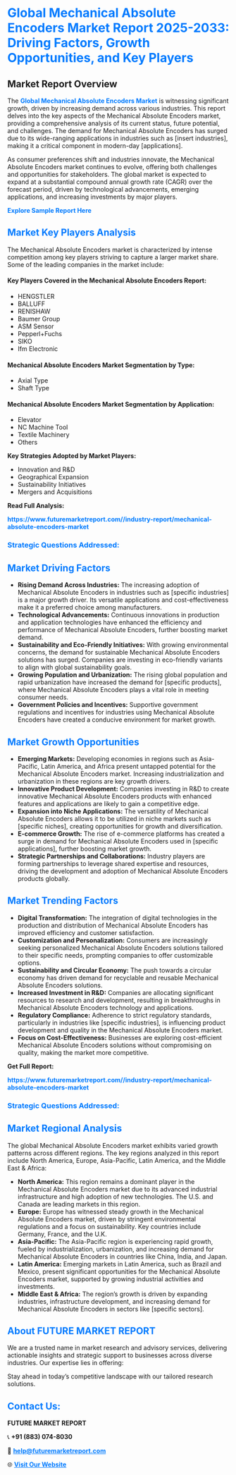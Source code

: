 <h1 style="color: #007BFF;">Global Mechanical Absolute Encoders Market Report 2025-2033: Driving Factors, Growth Opportunities, and Key Players</h1>

<section id="overview">
<h2>Market Report Overview</h2>
<p>The <a href="https://www.futuremarketreport.com//industry-report/mechanical-absolute-encoders-market" style="color: #007BFF; text-decoration: none;"><strong>Global Mechanical Absolute Encoders Market</strong></a> is witnessing significant growth, driven by increasing demand across various industries. This report delves into the key aspects of the Mechanical Absolute Encoders market, providing a comprehensive analysis of its current status, future potential, and challenges. The demand for Mechanical Absolute Encoders has surged due to its wide-ranging applications in industries such as [insert industries], making it a critical component in modern-day [applications].</p>
<p>As consumer preferences shift and industries innovate, the Mechanical Absolute Encoders market continues to evolve, offering both challenges and opportunities for stakeholders. The global market is expected to expand at a substantial compound annual growth rate (CAGR) over the forecast period, driven by technological advancements, emerging applications, and increasing investments by major players.</p>
</section>

<section id="overview">
<p><a href="https://www.futuremarketreport.com//request-sample/reportId=76321" style="color: #007BFF; text-decoration: none;"><strong>Explore Sample Report Here</strong></a></p>
</section>

<section id="key-players">
<h2 style="color: #007BFF;">Market Key Players Analysis</h2>
<p>The Mechanical Absolute Encoders market is characterized by intense competition among key players striving to capture a larger market share. Some of the leading companies in the market include:</p>
<h4>Key Players Covered in the Mechanical Absolute Encoders Report:</h4>
<ul><li>HENGSTLER</li><li>BALLUFF</li><li>RENISHAW</li><li>Baumer Group</li><li>ASM Sensor</li><li>Pepperl+Fuchs</li><li>SIKO</li><li>Ifm Electronic</li></ul>
<h4>Mechanical Absolute Encoders Market Segmentation by Type:</h4>
<ul><li>Axial Type</li><li>Shaft Type</li></ul>

<h4>Mechanical Absolute Encoders Market Segmentation by Application:</h4>
<ul><li>Elevator</li><li>NC Machine Tool</li><li>Textile Machinery</li><li>Others</li></ul>
<p><strong>Key Strategies Adopted by Market Players:</strong></p>
<ul>
<li>Innovation and R&D</li>
<li>Geographical Expansion</li>
<li>Sustainability Initiatives</li>
<li>Mergers and Acquisitions</li>
</ul>
</section>

<section>
<p><strong>Read Full Analysis: </strong></p><a href="https://www.futuremarketreport.com//industry-report/mechanical-absolute-encoders-market" style="color: #007BFF; text-decoration: none;"><strong>https://www.futuremarketreport.com//industry-report/mechanical-absolute-encoders-market</strong></a>
<h3 style="color: #007BFF;">Strategic Questions Addressed:</h3>
</section>

<section id="driving-factors">
<h2 style="color: #007BFF;">Market Driving Factors</h2>
<ul>
<li><strong>Rising Demand Across Industries:</strong> The increasing adoption of Mechanical Absolute Encoders in industries such as [specific industries] is a major growth driver. Its versatile applications and cost-effectiveness make it a preferred choice among manufacturers.</li>
<li><strong>Technological Advancements:</strong> Continuous innovations in production and application technologies have enhanced the efficiency and performance of Mechanical Absolute Encoders, further boosting market demand.</li>
<li><strong>Sustainability and Eco-Friendly Initiatives:</strong> With growing environmental concerns, the demand for sustainable Mechanical Absolute Encoders solutions has surged. Companies are investing in eco-friendly variants to align with global sustainability goals.</li>
<li><strong>Growing Population and Urbanization:</strong> The rising global population and rapid urbanization have increased the demand for [specific products], where Mechanical Absolute Encoders plays a vital role in meeting consumer needs.</li>
<li><strong>Government Policies and Incentives:</strong> Supportive government regulations and incentives for industries using Mechanical Absolute Encoders have created a conducive environment for market growth.</li>
</ul>
</section>

<section id="growth-opportunities">
<h2 style="color: #007BFF;">Market Growth Opportunities</h2>
<ul>
<li><strong>Emerging Markets:</strong> Developing economies in regions such as Asia-Pacific, Latin America, and Africa present untapped potential for the Mechanical Absolute Encoders market. Increasing industrialization and urbanization in these regions are key growth drivers.</li>
<li><strong>Innovative Product Development:</strong> Companies investing in R&D to create innovative Mechanical Absolute Encoders products with enhanced features and applications are likely to gain a competitive edge.</li>
<li><strong>Expansion into Niche Applications:</strong> The versatility of Mechanical Absolute Encoders allows it to be utilized in niche markets such as [specific niches], creating opportunities for growth and diversification.</li>
<li><strong>E-commerce Growth:</strong> The rise of e-commerce platforms has created a surge in demand for Mechanical Absolute Encoders used in [specific applications], further boosting market growth.</li>
<li><strong>Strategic Partnerships and Collaborations:</strong> Industry players are forming partnerships to leverage shared expertise and resources, driving the development and adoption of Mechanical Absolute Encoders products globally.</li>
</ul>
</section>

<section id="trending-factors">
<h2 style="color: #007BFF;">Market Trending Factors</h2>
<ul>
<li><strong>Digital Transformation:</strong> The integration of digital technologies in the production and distribution of Mechanical Absolute Encoders has improved efficiency and customer satisfaction.</li>
<li><strong>Customization and Personalization:</strong> Consumers are increasingly seeking personalized Mechanical Absolute Encoders solutions tailored to their specific needs, prompting companies to offer customizable options.</li>
<li><strong>Sustainability and Circular Economy:</strong> The push towards a circular economy has driven demand for recyclable and reusable Mechanical Absolute Encoders solutions.</li>
<li><strong>Increased Investment in R&D:</strong> Companies are allocating significant resources to research and development, resulting in breakthroughs in Mechanical Absolute Encoders technology and applications.</li>
<li><strong>Regulatory Compliance:</strong> Adherence to strict regulatory standards, particularly in industries like [specific industries], is influencing product development and quality in the Mechanical Absolute Encoders market.</li>
<li><strong>Focus on Cost-Effectiveness:</strong> Businesses are exploring cost-efficient Mechanical Absolute Encoders solutions without compromising on quality, making the market more competitive.</li>
</ul>
</section>

<section>
<p><strong>Get Full Report: </strong></p><a href="https://www.futuremarketreport.com//industry-report/mechanical-absolute-encoders-market" style="color: #007BFF; text-decoration: none;"><strong>https://www.futuremarketreport.com//industry-report/mechanical-absolute-encoders-market</strong></a>
<h3 style="color: #007BFF;">Strategic Questions Addressed:</h3>
</section>


<section id="regional-analysis">
<h2 style="color: #007BFF;">Market Regional Analysis</h2>
<p>The global Mechanical Absolute Encoders market exhibits varied growth patterns across different regions. The key regions analyzed in this report include North America, Europe, Asia-Pacific, Latin America, and the Middle East & Africa:</p>
<ul>
<li><strong>North America:</strong> This region remains a dominant player in the Mechanical Absolute Encoders market due to its advanced industrial infrastructure and high adoption of new technologies. The U.S. and Canada are leading markets in this region.</li>
<li><strong>Europe:</strong> Europe has witnessed steady growth in the Mechanical Absolute Encoders market, driven by stringent environmental regulations and a focus on sustainability. Key countries include Germany, France, and the U.K.</li>
<li><strong>Asia-Pacific:</strong> The Asia-Pacific region is experiencing rapid growth, fueled by industrialization, urbanization, and increasing demand for Mechanical Absolute Encoders in countries like China, India, and Japan.</li>
<li><strong>Latin America:</strong> Emerging markets in Latin America, such as Brazil and Mexico, present significant opportunities for the Mechanical Absolute Encoders market, supported by growing industrial activities and investments.</li>
<li><strong>Middle East & Africa:</strong> The region’s growth is driven by expanding industries, infrastructure development, and increasing demand for Mechanical Absolute Encoders in sectors like [specific sectors].</li>
</ul>
</section>

<footer>
<h2 style="color: #007BFF;">About FUTURE MARKET REPORT</h2>
<p>We are a trusted name in market research and advisory services, delivering actionable insights and strategic support to businesses across diverse industries. Our expertise lies in offering:</p>

<p>Stay ahead in today’s competitive landscape with our tailored research solutions.</p>

<h2 style="color: #007BFF;">Contact Us:</h2>
<p><strong>FUTURE MARKET REPORT</strong></p>
<p>📞 <strong>+91 (883) 074-8030</strong></p>
<p>📧 <strong><a href="mailto:help@futuremarketreport.com" style="color: #007BFF;">help@futuremarketreport.com</a></strong></p>
<p>🌐 <strong><a href="https://www.futuremarketreport.com/" style="color: #007BFF;">Visit Our Website</a></strong></p>
</footer>